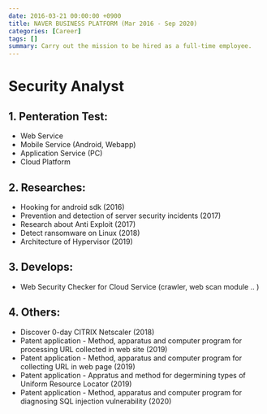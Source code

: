 ```yaml
---
date: 2016-03-21 00:00:00 +0900
title: NAVER BUSINESS PLATFORM (Mar 2016 - Sep 2020)
categories: [Career]
tags: []
summary: Carry out the mission to be hired as a full-time employee.
---
```


# Security Analyst

## 1. Penteration Test:
- Web Service
- Mobile Service (Android, Webapp)
- Application Service (PC)
- Cloud Platform

## 2. Researches:
- Hooking for android sdk (2016)
- Prevention and detection of server security incidents (2017)
- Research about Anti Exploit  (2017)
- Detect ransomware on Linux (2018)
- Architecture of Hypervisor (2019)

## 3. Develops:
- Web Security Checker for Cloud Service (crawler, web scan module .. )

## 4. Others:
- Discover 0-day CITRIX Netscaler (2018)
- Patent application - Method, apparatus and computer program for processing URL collected in web site (2019)
- Patent application - Method, apparatus and computer program for collecting URL in web page (2019)
- Patent application - Appratus and method for degermining types of Uniform Resource Locator (2019)
- Patent application - Method, apparatus and computer program for diagnosing SQL injection vulnerability (2020)